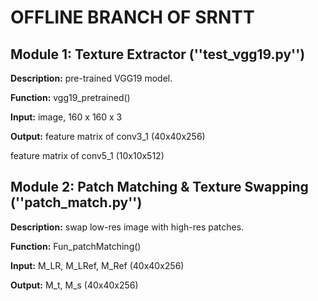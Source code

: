 # OFFLINE BRANCH OF SRNTT
## Module 1: Texture Extractor (''test_vgg19.py'')

**Description:** pre-trained VGG19 model.

**Function:** vgg19_pretrained()

**Input:** image, 160 x 160 x 3

**Output:** feature matrix of conv3_1 (40x40x256)

feature matrix of conv5_1 (10x10x512)

## Module 2: Patch Matching & Texture Swapping (''patch_match.py'')

**Description:** swap low-res image with high-res patches.

**Function:** Fun_patchMatching()

**Input:** M_LR, M_LRef, M_Ref (40x40x256)

**Output:** M_t, M_s (40x40x256)